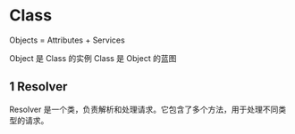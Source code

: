 # Class

Objects = Attributes + Services

Object 是 Class 的实例
Class 是 Object 的蓝图

## 1 Resolver
Resolver 是一个类，负责解析和处理请求。它包含了多个方法，用于处理不同类型的请求。

